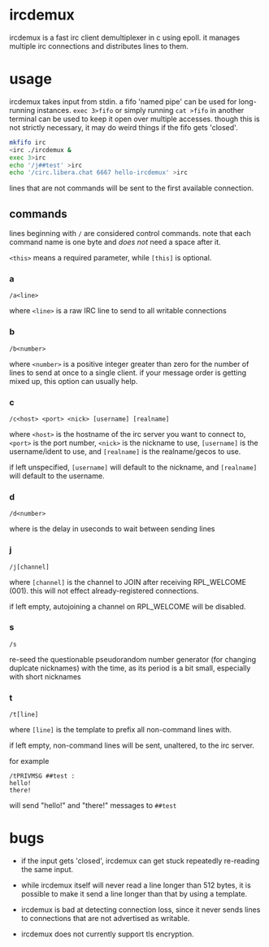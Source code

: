 # ircdemux

ircdemux is a fast irc client demultiplexer in c using
epoll. it manages multiple irc connections and distributes
lines to them.

# usage

ircdemux takes input from stdin. a fifo 'named pipe' can be
used for long-running instances. `exec 3>fifo` or simply
running `cat >fifo` in another terminal can be used to keep
it open over multiple accesses. though this is not strictly
necessary, it may do weird things if the fifo gets 'closed'.

```sh
mkfifo irc
<irc ./ircdemux &
exec 3>irc
echo '/j##test' >irc
echo '/circ.libera.chat 6667 hello-ircdemux' >irc
```

lines that are not commands will be sent to the first
available connection.

## commands

lines beginning with `/` are considered control commands.
note that each command name is one byte and *does not* need
a space after it.

`<this>` means a required parameter, while `[this]` is optional.

### a
```
/a<line>
```

where `<line>` is a raw IRC line to send to all writable connections

### b
```
/b<number>
```

where `<number>` is a positive integer greater than zero for
the number of lines to send at once to a single client. if
your message order is getting mixed up, this option can
usually help.

### c
```
/c<host> <port> <nick> [username] [realname]
```

where `<host>` is the hostname of the irc server you want to
connect to, `<port>` is the port number, `<nick>` is the
nickname to use, `[username]` is the username/ident to use,
and `[realname]` is the realname/gecos to use.

if left unspecified, `[username]` will default to the
nickname, and `[realname]` will default to the username.

### d
```
/d<number>
```

where <number> is the delay in useconds to wait between
sending lines

### j
```
/j[channel]
```

where `[channel]` is the channel to JOIN after receiving
RPL_WELCOME (001). this will not effect already-registered
connections.

if left empty, autojoining a channel on RPL_WELCOME will be
disabled.

### s
```
/s
```

re-seed the questionable pseudorandom number generator (for
changing duplcate nicknames) with the time, as its period is
a bit small, especially with short nicknames

### t
```
/t[line]
```

where `[line]` is the template to prefix all non-command
lines with.

if left empty, non-command lines will be sent, unaltered, to
the irc server.

for example
```
/tPRIVMSG ##test :
hello!
there!
```
will send "hello!" and "there!" messages to `##test`

# bugs

- if the input gets 'closed', ircdemux can get stuck
  repeatedly re-reading the same input.
  
- while ircdemux itself will never read a line longer than
  512 bytes, it is possible to make it send a line longer
  than that by using a template.

- ircdemux is bad at detecting connection loss, since it
  never sends lines to connections that are not advertised
  as writable.

- ircdemux does not currently support tls encryption.

